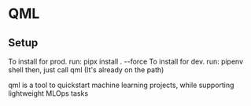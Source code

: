 # QML
## Setup
To install for prod. run: pipx install . --force
To install for dev. run:
    pipenv shell
    then, just call qml (It's already on the path)

qml is a tool to quickstart machine learning projects, while supporting lightweight MLOps tasks
